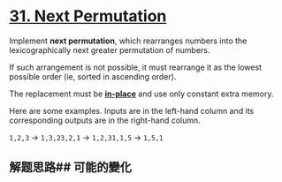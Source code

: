 # [31. Next Permutation](https://leetcode-cn.com/problems/next-permutation/)
Implement **next permutation**, which rearranges numbers into the lexicographically next greater permutation of numbers.

If such arrangement is not possible, it must rearrange it as the lowest possible order (ie, sorted in ascending order).

The replacement must be **[in-place](http://en.wikipedia.org/wiki/In-place_algorithm)** and use only constant extra memory.

Here are some examples. Inputs are in the left-hand column and its corresponding outputs are in the right-hand column.

<code>1,2,3</code> → <code>1,3,2</code><code>3,2,1</code> → <code>1,2,3</code><code>1,1,5</code> → <code>1,5,1</code>
## 解题思路## 可能的變化